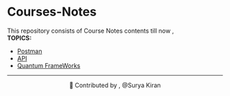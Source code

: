 # Courses-Notes

This repository consists of Course Notes contents till now , 
<br>
<b>TOPICS:</b>
* [Postman](https://github.com/Surya-827/Courses-Notes/tree/master/Postman)
* [API](https://github.com/Surya-827/Courses-Notes/tree/master/API%20Documentation)
* [Quantum FrameWorks](https://github.com/Surya-827/Courses-Notes/tree/master/Quantum-Starter-Kit)

---------------------------------------------------------------------------------------------------------------------------------------------
<p> 
  <p align="center">🔑 Contributed by , @Surya Kiran</p>
</p>
